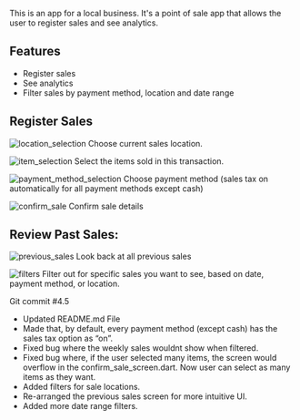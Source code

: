 This is an app for a local business. It's a point of sale app that allows the user to register sales and see analytics.

## Features

- Register sales
- See analytics
- Filter sales by payment method, location and date range

## Register Sales

![location_selection](https://github.com/user-attachments/assets/3313005d-6eac-46f7-b34f-39742659b97a)
Choose current sales location.

![item_selection](https://github.com/user-attachments/assets/d62db180-b052-411e-b006-d7ec7497a61d)
Select the items sold in this transaction.

![payment_method_selection](https://github.com/user-attachments/assets/7a019869-2cfb-45cf-8e49-ef0f40f33ef0)
Choose payment method
  (sales tax on automatically for all payment methods except cash)

![confirm_sale](https://github.com/user-attachments/assets/36dec941-f649-4df2-9b34-fd518d9ddb96)
Confirm sale details

## Review Past Sales:

![previous_sales](https://github.com/user-attachments/assets/ed92f96f-c774-4219-b675-df03e21e44a3)
Look back at all previous sales

![filters](https://github.com/user-attachments/assets/02d85fc1-d879-4fff-bbbe-542cc82c3b6e)
Filter out for specific sales you want to see, based on date, payment method, or location.

Git commit #4.5

- Updated README.md File
- Made that, by default, every payment method (except cash) has the sales tax option as “on”. 
- Fixed bug where the weekly sales wouldnt show when filtered.
- Fixed bug where, if the user selected many items, the screen would overflow in the confirm_sale_screen.dart. Now user can select as many items as they want.
- Added filters for sale locations.
- Re-arranged the previous sales screen for more intuitive UI.
- Added more date range filters.